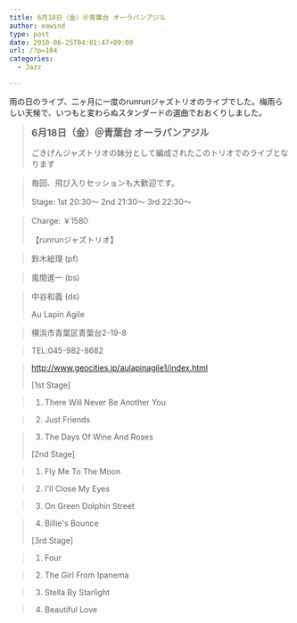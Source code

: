 ```yaml
---
title: 6月18日（金）＠青葉台 オーラパンアジル
author: eawind
type: post
date: 2010-06-25T04:01:47+09:00
url: /?p=104
categories:
  - Jazz

---
```

雨の日のライブ、二ヶ月に一度のrunrunジャズトリオのライブでした。梅雨らしい天候で、いつもと変わらぬスタンダードの選曲でおおくりしました。

> **<big>6月18日（金）＠青葉台 オーラパンアジル</big>**
> 
> ごきげんジャズトリオの妹分として編成されたこのトリオでのライブとなります
  
> 毎回、飛び入りセッションも大歓迎です。
> 
> Stage: 1st 20:30〜 2nd 21:30〜 3rd 22:30〜
  
> Charge: ￥1580
> 
> 【runrunジャズトリオ】
  
> 鈴木絵理 (pf)
  
> 風間進一 (bs)
  
> 中谷和義 (ds)
> 
> Au Lapin Agile
  
> 横浜市青葉区青葉台2-19-8
  
> TEL:045-982-8682
  
> http://www.geocities.jp/aulapinagile1/index.html
> 
> [1st Stage]
  
> 1. There Will Never Be Another You
  
> 2. Just Friends
  
> 3. The Days Of Wine And Roses
> 
> [2nd Stage]
  
> 1. Fly Me To The Moon
  
> 2. I'll Close My Eyes
  
> 3. On Green Dolphin Street
  
> 4. Billie's Bounce
> 
> [3rd Stage]
  
> 1. Four
  
> 2. The Girl From Ipanema
  
> 3. Stella By Starlight
  
> 4. Beautiful Love

